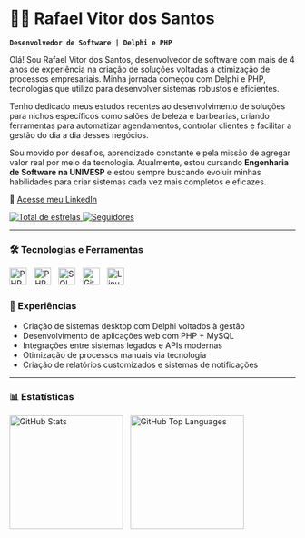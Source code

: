 # 👨‍💻 Rafael Vitor dos Santos

**`Desenvolvedor de Software | Delphi e PHP`**

Olá! Sou Rafael Vitor dos Santos, desenvolvedor de software com mais de 4 anos de experiência na criação de soluções voltadas à otimização de processos empresariais. Minha jornada começou com Delphi e PHP, tecnologias que utilizo para desenvolver sistemas robustos e eficientes.  

Tenho dedicado meus estudos recentes ao desenvolvimento de soluções para nichos específicos como salões de beleza e barbearias, criando ferramentas para automatizar agendamentos, controlar clientes e facilitar a gestão do dia a dia desses negócios.  

Sou movido por desafios, aprendizado constante e pela missão de agregar valor real por meio da tecnologia. Atualmente, estou cursando **Engenharia de Software na UNIVESP** e estou sempre buscando evoluir minhas habilidades para criar sistemas cada vez mais completos e eficazes.

🔗 [Acesse meu LinkedIn](https://www.linkedin.com/in/rafaelvitorsantos/)

<p align="left">
    <a href="https://github.com/rafaelvitorsantos?tab=repositories&sort=stargazers">
        <img 
            alt="Total de estrelas" 
            title="Total de estrelas GitHub" 
            src="https://custom-icon-badges.demolab.com/github/stars/rafaelvitorsantos?color=55960c&style=for-the-badge&labelColor=488207&logo=star&label=estrelas"
        />
    </a>
    <a href="https://github.com/rafaelvitorsantos?tab=followers">
        <img 
            alt="Seguidores" 
            title="Me siga no GitHub" 
            src="https://custom-icon-badges.demolab.com/github/followers/rafaelvitorsantos?color=236ad3&labelColor=1155ba&style=for-the-badge&logo=github&label=Seguidores&logoColor=white"
        />
    </a>
</p>

---

### 🛠️ Tecnologias e Ferramentas

<img 
    align="left" 
    alt="PHP" 
    title="PHP"
    width="30px" 
    style="padding-right: 10px;" 
    src="https://cdn.jsdelivr.net/gh/devicons/devicon@latest/icons/php/php-original.svg" 
/>
<img 
    align="left" 
    alt="PHP" 
    title="PHP"
    width="30px" 
    style="padding-right: 10px;" 
    src="https://cdn.jsdelivr.net/gh/devicons/devicon/icons/laravel/laravel-original.svg" 
/>
<img 
    align="left" 
    alt="SQL" 
    title="SQL"
    width="30px" 
    style="padding-right: 10px;" 
    src="https://cdn.jsdelivr.net/gh/devicons/devicon/icons/mysql/mysql-original.svg"
/>
<img 
    align="left" 
    alt="Git" 
    title="Git"
    width="30px" 
    style="padding-right: 10px;" 
    src="https://cdn.jsdelivr.net/gh/devicons/devicon@latest/icons/git/git-original.svg" 
/>
<img 
    align="left" 
    alt="Linux" 
    title="Linux"
    width="30px" 
    style="padding-right: 10px;" 
    src="https://cdn.jsdelivr.net/gh/devicons/devicon/icons/react/react-original.svg"
/>

<br/>
<br/>

### 🧠  Experiências
- Criação de sistemas desktop com Delphi voltados à gestão  
- Desenvolvimento de aplicações web com PHP + MySQL
- Integrações entre sistemas legados e APIs modernas
- Otimização de processos manuais via tecnologia
- Criação de relatórios customizados e sistemas de notificações

---

### 📊 Estatísticas

<p>
  <img 
    align="left" 
    alt="GitHub Stats" 
    height="200" 
    style="padding-right: 10px;" 
    src="https://github-readme-stats.vercel.app/api?username=rafaelvitorsantos&show_icons=true&theme=tokyonight&include_all_commits=true&locale=pt-br" 
  />

  <img 
      align="left" 
      alt="GitHub Top Languages" 
      height="200" 
      src="https://github-readme-stats.vercel.app/api/top-langs/?username=rafaelvitorsantos&theme=tokyonight&layout=compact&custom_title=Tecnologias&langs_count=6" 
  />
</p>
